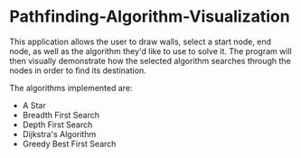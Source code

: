 # Pathfinding-Algorithm-Visualization

This application allows the user to draw walls, select a start node, end node, as well as the algorithm they'd like to use to solve it. The program will then visually demonstrate how the selected algorithm searches through the nodes in order to find its destination. 

The algorithms implemented are:
- A Star
- Breadth First Search
- Depth First Search
- Dijkstra's Algorithm
- Greedy Best First Search
